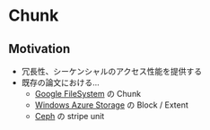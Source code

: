 # Chunk

## Motivation

- 冗長性、シーケンシャルのアクセス性能を提供する
- 既存の論文における...
  - [Google FileSystem](http://research.google.com/archive/gfs.html) の Chunk
  - [Windows Azure Storage](https://azure.microsoft.com/ja-jp/blog/sosp-paper-windows-azure-storage-a-highly-available-cloud-storage-service-with-strong-consistency/) の Block / Extent
  - [Ceph](https://docs.ceph.com/docs/mimic/architecture/#data-striping) の stripe unit
